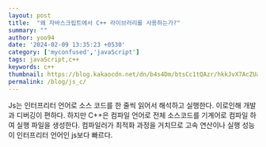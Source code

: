 ```yaml
---
layout: post
title:  "왜 자바스크립트에서 C++ 라이브러리를 사용하는가?"
summary: ""
author: yoo94
date: '2024-02-09 13:35:23 +0530'
category: ['myconfused','javaScript']
tags: javaScript,c++
keywords: c++
thumbnail: https://blog.kakaocdn.net/dn/b4s4Dm/btsCc1tQAzr/hkkJvX7AcZUa3A1kzHZXWK/img.png
permalink: /blog/js_c/
---
```

Js는 인터프리터 언어로 소스 코드를 한 줄씩 읽어서 해석하고 실행한다. 
이로인해 개발과 디버깅이 편하다. 하지만 C++은 컴파일 언어로 전체 소스코드를 기계어로 컴파일 하여 실행 파일을 생성한다. 
컴파일러가 최적화 과정을 거치므로 고속 연산이나 실행 성능이 인터프리터 언어인 js보다 빠르다.